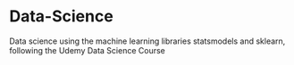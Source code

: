 # Data-Science
Data science using the machine learning libraries statsmodels and sklearn, following the Udemy Data Science Course
